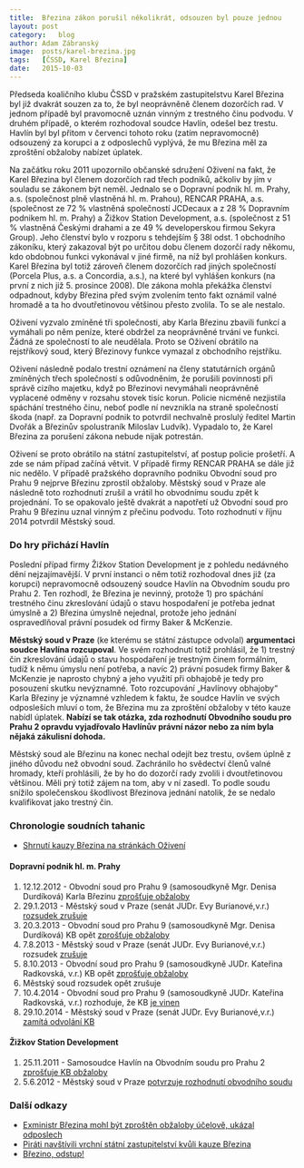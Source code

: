 ```yaml
---
title:	Březina zákon porušil několikrát, odsouzen byl pouze jednou
layout:	post
category:	blog
author:	Adam Zábranský
image:	posts/karel-brezina.jpg
tags:	[ČSSD, Karel Březina]
date:	2015-10-03
---
```


Předseda koaličního klubu ČSSD v pražském zastupitelstvu Karel Březina byl již dvakrát souzen za to, že byl neoprávněně členem dozorčích rad. V jednom případě byl pravomocně uznán vinným z trestného činu podvodu. V druhém případě, o kterém rozhodoval soudce Havlín, odešel bez trestu. Havlín byl byl přitom v červenci tohoto roku (zatím nepravomocně) odsouzený za korupci a z odposlechů vyplývá, že mu Březina měl za zproštění obžaloby nabízet úplatek.

Na začátku roku 2011 upozornilo občanské sdružení Oživení na fakt, že Karel Březina byl členem dozorčích rad třech podniků, ačkoliv by jím v souladu se zákonem být neměl. Jednalo se o Dopravní podnik hl. m. Prahy, a.s. (společnost plně vlastněná hl. m. Prahou), RENCAR PRAHA, a.s. (společnost ze 72 % vlastněná společností JCDecaux a z 28 % Dopravním podnikem hl. m. Prahy) a Žižkov Station Development, a.s. (společnost z 51 % vlastněná Českými drahami a ze 49 % developerskou firmou Sekyra Group). Jeho členství bylo v rozporu s tehdejším § 38l odst. 1 obchodního zákoníku, který zakazoval být po určitou dobu členem dozorčí rady někomu, kdo obdobnou funkci vykonával v jiné firmě, na níž byl prohlášen konkurs. Karel Březina byl totiž zároveň členem dozorčích rad jiných společností (Porcela Plus, a.s. a Concordia, a.s.), na které byl vyhlášen konkurs (na první z nich již 5. prosince 2008). Dle zákona mohla překážka členství odpadnout, kdyby Březina před svým zvolením tento fakt oznámil valné hromadě a ta ho dvoutřetinovou většinou přesto zvolila. To se ale nestalo.

Oživení vyzvalo zmíněné tři společnosti, aby Karla Březinu zbavili funkcí a vymáhali po něm peníze, které obdržel za neoprávněné trvání ve funkci. Žádná ze společností to ale neudělala. Proto se Oživení obrátilo na rejstříkový soud, který Březinovy funkce vymazal z obchodního rejstříku.

Oživení následně podalo trestní oznámení na členy statutárních orgánů zmíněných třech společností s odůvodněním, že porušili povinnosti při správě cizího majetku, když po Březinovi nevymáhali neoprávněně vyplacené odměny v rozsahu stovek tisíc korun. Policie nicméně nezjistila spáchání trestného činu, neboť podle ní nevznikla na straně společností škoda (např. za Dopravní podnik to potvrdil nechvalně proslulý ředitel Martin Dvořák a Březinův spolustraník Miloslav Ludvík). Vypadalo to, že Karel Březina za porušení zákona nebude nijak potrestán.

Oživení se proto obrátilo na státní zastupitelství, ať postup policie prošetří. A zde se nám případ začíná větvit. V případě firmy RENCAR PRAHA se dále již nic nedělo. V případě pražského dopravního podniku Obvodní soud pro Prahu 9 nejprve Březinu zprostil obžaloby. Městský soud v Praze ale následně toto rozhodnutí zrušil a vrátil ho obvodnímu soudu zpět k projednání. To se opakovalo ještě dvakrát a napotřetí už Obvodní soud pro Prahu 9 Březinu uznal vinným z přečinu podvodu. Toto rozhodnutí v říjnu 2014 potvrdil Městský soud.

### Do hry přichází Havlín

Poslední případ firmy Žižkov Station Development je z pohledu nedávného dění nejzajímavější. V první instanci o něm totiž rozhodoval dnes již (za korupci) nepravomocně odsouzený soudce Havlín na Obvodním soudu pro Prahu 2. Ten rozhodl, že Březina je nevinný, protože 1) pro spáchání trestného činu zkreslování údajů o stavu hospodaření je potřeba jednat úmyslně a 2) Březina úmyslně nejednal, protože jeho jednání ospravedlňoval právní posudek od firmy Baker & McKenzie.

**Městský soud v Praze** (ke kterému se státní zástupce odvolal) **argumentaci soudce Havlína rozcupoval**. Ve svém rozhodnutí totiž prohlásil, že 1) trestný čin zkreslování údajů o stavu hospodaření je trestným činem formálním, tudíž k němu úmyslu není potřeba, a navíc 2) právní posudek firmy Baker & McKenzie je naprosto chybný a jeho využití při obhajobě je tedy pro posouzení skutku nevýznamné. Toto rozcupování „Havlínovy obhajoby“ Karla Březiny je významné vzhledem k faktu, že soudce Havlín ve svých odposleších mluví o tom, že Březina mu za zproštění obžaloby v této kauze nabídl úplatek. **Nabízí se tak otázka, zda rozhodnutí Obvodního soudu pro Prahu 2 opravdu vyjadřovalo Havlínův právní názor nebo za ním byla nějaká zákulisní dohoda.**

Městský soud ale Březinu na konec nechal odejít bez trestu, ovšem úplně z jiného důvodu než obvodní soud. Zachránilo ho svědectví členů valné hromady, kteří prohlásili, že by ho do dozorčí rady zvolili i dvoutřetinovou většinou. Měli prý totiž zájem na tom, aby v ní zasedl. To podle soudu snížilo společenskou škodlivost Březinova jednání natolik, že se nedalo kvalifikovat jako trestný čin.

### Chronologie soudních tahanic
- [Shrnutí kauzy Březina na stránkách Oživení](http://www.bezkorupce.cz/blog/2014/10/29/karel-brezina-odsouzen-kauza-odmeny-za-vykon-funkce/)

#### Dopravní podnik hl. m. Prahy

1. 12.12.2012 - Obvodní soud pro Prahu 9 (samosoudkyně Mgr. Denisa Durdíková) Karla Březinu [zprošťuje obžaloby](http://www.bezkorupce.cz/wp-content/uploads/2013/02/OS-P9-zprosteni-brezina.pdf)
2. 29.1.2013 - Městský soud v Praze (senát JUDr. Evy Burianové,v.r.) [rozsudek zrušuje](http://www.bezkorupce.cz/wp-content/uploads/2013/02/M-Brezina-2013_01_29.pdf)
3. 20.3.2013 - Obvodní soud pro Prahu 9 (samosoudkyně Mgr. Denisa Durdíková) KB opět [zprošťuje obžaloby](http://www.bezkorupce.cz/wp-content/uploads/2013/04/rozsudek-Brezina-brezen-2013.pdf)
4. 7.8.2013 - Městský soud v Praze (senát JUDr. Evy Burianové,v.r.) rozsudek [zrušuje](http://www.bezkorupce.cz/wp-content/uploads/2013/09/Brezina-odvolaci-soud-II.pdf)
5. 8.10.2013 - Obvodní soud pro Prahu 9 (samosoudkyně JUDr. Kateřina Radkovská, v.r.) KB opět [zprošťuje obžaloby](http://www.bezkorupce.cz/wp-content/uploads/2013/11/rozsudek-KB-10_2013.pdf)
6. Městský soud rozsudek opět zrušuje
7. 10.4.2014 - Obvodní soud pro Prahu 9 (samosoudkyně JUDr. Kateřina Radkovská, v.r.) rozhoduje, že KB [je vinen](http://www.bezkorupce.cz/wp-content/uploads/2014/06/Brezina-OS-P9-10.4.2014-vinen.pdf)
8. 29.10.2014 - Městský soud v Praze (senát JUDr. Evy Burianové,v.r.) [zamítá odvolání KB](http://www.bezkorupce.cz/wp-content/uploads/2014/08/rozsudek2.pdf)

#### Žižkov Station Development

1. 25.11.2011 - Samosoudce Havlín na Obvodním soudu pro Prahu 2 [zprošťuje KB obžaloby](https://github.com/pirati-cz/KlubPraha/blob/master/spisy/2015/119-brezinuv-rozsudek-praha2/2-odpoved/rozsudek.PDF)
2. 5.6.2012 - Městský soud v Praze [potvrzuje rozhodnutí obvodního soudu](https://github.com/pirati-cz/KlubPraha/blob/master/spisy/2015/120-brezinuv-rozsudek-praha/2-odpoved/303981874_0_9_To_49_-_2012.pdf)

### Další odkazy
- [Exministr Březina mohl být zproštěn obžaloby účelově, ukázal odposlech](http://www.respekt.cz/tydenik/2015/32/musime-si-pomahat)
- [Piráti navštívili vrchní státní zastupitelství kvůli kauze Březina](https://praha.pirati.cz/kauza-brezina.html)
- [Březino, odstup!](https://praha.pirati.cz/karel-brezina.html)


